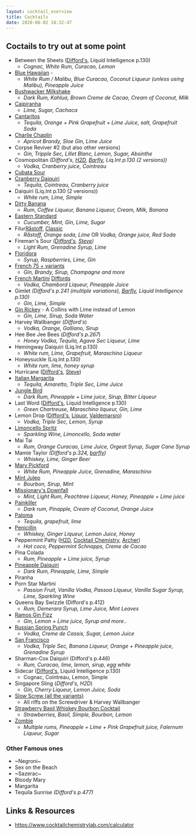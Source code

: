 ```yaml
---
layout: cocktail_overview
title: Cocktails
date: 2020-06-02 18:32:47
---
```


## Coctails to try out at some point
    
 - Between the Sheets ([Difford's](https://www.diffordsguide.com/cocktails/recipe/209/between-the-sheets), Liquid Intelligence p.130)
    - *Cognac, White Rum, Curacao, Lemon*
 - [Blue Hawaiian](https://www.youtube.com/watch?v=BsK6OyH0WF8) - 
    - *White Rum / Malibu, Blue Curacao, Coconut Liqueur (unless using Malibu), Pineapple Juice*
 - [Bushwacker Milkshake](https://www.thespruceeats.com/bushwacker-cocktail-recipe-760503)
   - *Dark Rum, Kahlua, Brown Creme de Cacao, Cream of Coconut, Milk*
 - [Caipiranha](https://www.diffordsguide.com/cocktails/recipe/354/caipirinha)
    - *Lime, Sugar, Cachaca*
 - [Cantaritos](https://www.diffordsguide.com/cocktails/recipe/3074/cantaritos)
    - *Tequila, Orange + Pink Grapefruit + Lime Juice, salt, Grapefruit Soda*
 - [Charlie Chaplin](https://www.diffordsguide.com/cocktails/recipe/2914/charlie-chaplin-cocktail)
    - *Apricot Brandy, Sloe Gin, Lime Juice*
 - Corpse Reviver #2 (but also other versions)
    - *Gin, Tripple Sec, Lillet Blanc, Lemon, Sugar, Absinthe*
 - Cosmopolitan *(Difford's, [H2D](https://www.youtube.com/watch?v=vKv8cnh2ocU), [Barfly](https://youtu.be/c6GV_vRlIIA?t=30), Liq.Int p.130 (2 versions))*
    - *Vodka, Cranberry juice, Cointreau*
 - [Cubata Sour](https://www.reddit.com/r/cocktails/comments/b8z1ie/cubata_sour/)
 - [Cranberry Daiquiri](https://www.valdemarsro.dk/cranberry-margaritas/)
    - *Tequila, Cointreau, Cranberry juice*
 - Daiquiri (Liq.Int p.130 (2 versions))
    - *White rum, Lime, Simple*
 - [Dirty Banana](https://www.diffordsguide.com/cocktails/recipe/649/dirty-banana)
    - *Rum, Coffee Liqueur, Banana Liqueur, Cream, Milk, Banana*
 - [Eastern Standard](https://www.diffordsguide.com/cocktails/recipe/4685/eastern-standard-soho-house-tonic)
    - *Cucumber, Mint, Gin, Lime, Sugar*
 - Filur[Råstoff](https://raastoff.dk/drink/filur/), [Classic](https://shake-it.dk/drink/filur/)
    - *Råstoff, Orange soda, Lime* OR *Vodka, Orange juice, Red Soda*
 - Fireman's Sour *([Difford's](https://www.diffordsguide.com/cocktails/recipe/2163/firemans-sour), [Steve](https://youtu.be/e70UZjwAmBg?t=459))*
    - *Light Rum, Grenadine Syrup, Lime*
 - [Floridora](https://youtu.be/c6GV_vRlIIA?t=154)
    - *Syrup, Raspberries, Lime, Gin*
 - [French 75 + variants](https://www.diffordsguide.com/encyclopedia/1267/cocktails/french-75-cocktail-recipes-and-history)
    - *Gin, Brandy, Sirup, Champagne and more*
 - [French Martini](https://www.bbcgoodfood.com/recipes/french-martini) [Diffords](https://www.diffordsguide.com/cocktails/recipe/798/french-martini)
    - *Vodka, Chambord Liqueur, Pineapple Juice*
 - Gimlet *(Difford's p.241 (multiple variations), [Barfly](https://youtu.be/c6GV_vRlIIA?t=98), Liquid Intelligence p.130)*
    - *Gin, Lime, Simple*
 - [Gin Rickey](https://www.diffordsguide.com/cocktails/recipe/1676/gin-rickey) - A Collins with Lime instead of Lemon
    - *Gin, Lime, Sirup, Soda Water*
 - Harvey Wallbanger (*Difford's*)
    - *Vodka, Orange, Galliano, Sirup*
 - Hee Bee Jee Bees (*Difford's p.267*)
    - *Honey Vodka, Tequila, Agave Sec Liqueur, Lime*
 - Hemingway Daiquiri (Liq.Int p.130)
    - *White rum, Lime, Grapefruit, Maraschino Liqueur*
 - Honeysuckle (Liq.Int p.130)
    - *White rum, lime, honey syrup*
 - Hurricane ([Difford's](https://www.diffordsguide.com/cocktails/recipe/993/hurricane), [Steve](https://youtu.be/e70UZjwAmBg?t=214))
 - [Italian Margarita](https://www.diffordsguide.com/cocktails/recipe/2695/italian-margarita)
    - *Tequila, Amaretto, Triple Sec, Lime Juice*
 - [Jungle Bird](https://www.diffordsguide.com/cocktails/recipe/1082/jungle-bird)
    - *Dark Rum, Pineapple + Lime juice, Sirup, Bitter Liqueur*
 - Last Word ([Difford's](https://www.diffordsguide.com/cocktails/recipe/1133/the-last-word-cocktail), Liquid Intelligence p.130)
    - *Green Chartreuse, Maraschino liqueur, Gin, Lime*
 - Lemon Drop ([Difford's](https://www.diffordsguide.com/cocktails/recipe/1143/lemon-drop), [Liquor](https://www.liquor.com/recipes/lemon-drop/), [Valdemarsro](https://www.valdemarsro.dk/lemondrop-cocktail/))
    - *Vodka, Triple Sec, Lemon, Syrup*
 - [Limoncello Spritz](https://www.diffordsguide.com/cocktails/recipe/4242/limoncello-spritz)
    - *Sparkling Wine, Limoncello, Soda water*
 - Mai Tai
    - *Rum, Orange Curacao, Lime Juice, Orgeat Syrup, Sugar Cane Syrup*
 - Mamie Taylor *(Difford's p.324, [barfly](https://youtu.be/c6GV_vRlIIA?t=498))*
    - *Whiskey, Lime, Ginger Beer*
 - [Mary Pickford](https://en.wikipedia.org/wiki/Mary_Pickford_(cocktail))
    - *White Rum, Pineapple Juice, Grenadine, Maraschino*
 - [Mint Julep]()
    - *Bourbon, Sirup, Mint*
 - [Missionary's Downfall](https://www.diffordsguide.com/cocktails/recipe/1334/missionarys-downfall)
    - *Mint, Light Rum, Peachtree Liqueur, Honey, Pineapple + Lime juice*
 - [Painkiller](https://www.thespruceeats.com/painkiller-cocktail-recipe-760473)
    - *Dark rum, Pinapple, Cream of Coconut, Orange Juice*
 - [Paloma](https://www.diffordsguide.com/cocktails/recipe/1456/paloma)
    - *Tequila, grapefruit, lime*
 - [Penicillin](https://www.diffordsguide.com/cocktails/recipe/2539/penicillin-cocktail)
    - *Whiskey, Ginger Liqueur, Lemon Juice, Honey*
 - Peppermint Patty ([H2D](https://www.youtube.com/watch?v=7y0814PNpq4), [Cocktail Chemistry](https://www.youtube.com/watch?v=njI5tHKd4v8), [Archer](https://www.youtube.com/watch?v=rouC_AbYcUE))
    - *Hot coco, Peppermint Schnapps, Creme de Cacao*
 - Pina Colada
    - *Rum, Pineapple + Lime juice, Syrup*
 - [Pineapple Daiquiri](https://www.youtube.com/watch?v=9vD_CtZyH_E)
    - *Dark Rum, Pineapple, Lime, Simple*
 - Piranha
 - Porn Star Martini
    - *Passion Fruit, Vanilla Vodka, Passoa Liqueur, Vanilla Sugar Syrup, Lime, Sparkling Wine*
 - Queens Bay Swizzle (Difford's p.412)
    - *Rum, Demerara Syrup, Lime Juice, Mint Leaves*
 - [Ramos Gin Fizz](https://www.diffordsguide.com/cocktails/recipe/1628/ramos-gin-fizz)
    - *Gin, Lemon + Lime juice, Syrup and more..*
 - [Russian Spring Punch](https://www.diffordsguide.com/cocktails/recipe/1720/russian-spring-punch)
    - *Vodka, Creme de Cassis, Sugar, Lemon Juice*
 - [San Francisco](https://www.diffordsguide.com/cocktails/recipe/1737/san-francisco)
    - *Vodka, Triple Sec, Banana Liqueur, Orange + Pineapple juice, Grenadine Syrup*
 - Sharman-Cox Daiquiri (Difford's p.446) 
    - *Rum, Curacao, lime, lemon, sirup, egg white*
 - Sidecar ([Diff](https://www.diffordsguide.com/cocktails/recipe/1773/sidecar-cocktail-diffords-spec)[ord's](https://www.diffordsguide.com/cocktails/recipe/4791/sidecar-classic-spec), Liquid Intelligence p.130)
    - Cognac, Cointreau, Lemon, Simple
 - Singapore Sling (*Difford's, H2D*)
    - *Gin, Cherry Liqueur, Lemon Juice, Soda*
 - [Slow Screw (all the variants)](https://www.diffordsguide.com/encyclopedia/969/cocktails/slow-screw-family-of-cocktails)
    - All riffs on the Screwdriver & Harvey Wallbanger
 - [Strawberry Basil Whiskey Bourbon Cocktail](https://uniquelywomen.net/strawberry-basil-whiskey-bourbon-cocktail/)
    - *Strawberries, Basil, Simple, Bourbon, Lemon*
 - [Zombie](https://www.diffordsguide.com/cocktails/recipe/2131/zombie)
    - *Multiple rums, Pineapple + Lime + Pink Grapefruit juice, Falernum Liqueur, Sugar*


 ### Other Famous ones

 - ~Negroni~
 - Sex on the Beach
 - ~Sazerac~
 - Bloody Mary
 - Margarita
 - Tequila Sunrise *(Difford's p.477)*

 ## Links & Resources

  - https://www.cocktailchemistrylab.com/calculator
     
      